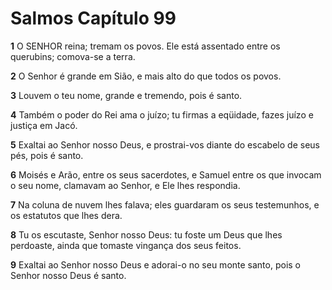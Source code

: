 # Salmos Capítulo 99

**1** 	O SENHOR reina; tremam os povos. Ele está assentado entre os querubins; comova-se a terra.

**2** 	O Senhor é grande em Sião, e mais alto do que todos os povos.

**3** 	Louvem o teu nome, grande e tremendo, pois é santo.

**4** 	Também o poder do Rei ama o juízo; tu firmas a eqüidade, fazes juízo e justiça em Jacó.

**5** 	Exaltai ao Senhor nosso Deus, e prostrai-vos diante do escabelo de seus pés, pois é santo.

**6** 	Moisés e Arão, entre os seus sacerdotes, e Samuel entre os que invocam o seu nome, clamavam ao Senhor, e Ele lhes respondia.

**7** 	Na coluna de nuvem lhes falava; eles guardaram os seus testemunhos, e os estatutos que lhes dera.

**8** 	Tu os escutaste, Senhor nosso Deus: tu foste um Deus que lhes perdoaste, ainda que tomaste vingança dos seus feitos.

**9** 	Exaltai ao Senhor nosso Deus e adorai-o no seu monte santo, pois o Senhor nosso Deus é santo.

